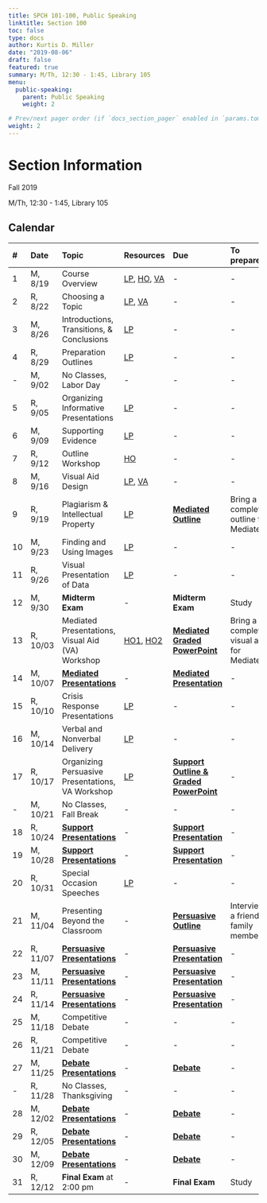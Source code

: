```yaml
---
title: SPCH 101-100, Public Speaking
linktitle: Section 100
toc: false
type: docs
author: Kurtis D. Miller
date: "2019-08-06"
draft: false
featured: true
summary: M/Th, 12:30 - 1:45, Library 105
menu:
  public-speaking:
    parent: Public Speaking
    weight: 2

# Prev/next pager order (if `docs_section_pager` enabled in `params.toml`)
weight: 2
---
```


Section Information
===================

Fall 2019

M/Th, 12:30 - 1:45, Library 105

[ho-s]:   /course/public-speaking/SPCH-101-100-FA19-KM.pdf "Handout - Syllabus"

<!-- more -->

Calendar
--------

| #  | Date     | Topic                                            | Resources                            | Due                                                | To prepare…                               |
|:--|:-----------|:--------------------------|:----------|:-----------------------|:---------------------------|
| 1  | M,  8/19 | Course Overview                                  | [LP][lp-co], [HO][ho-s], [VA][va-co] | -                                                  | -                                         |
| 2  | R,  8/22 | Choosing a Topic                                 | [LP][lp-ts], [VA][va-ts]             | -                                                  | -                                         |
| 3  | M,  8/26 | Introductions, Transitions, & Conclusions        | [LP][lp-itc]                         | -                                                  | -                                         |
| 4  | R,  8/29 | Preparation Outlines                             | [LP][lp-po]                          | -                                                  | -                                         |
| -  | M,  9/02 | No Classes, Labor Day                            | -                                    | -                                                  | -                                         |
| 5  | R,  9/05 | Organizing Informative Presentations             | [LP][lp-oip]                         | -                                                  | -                                         |
| 6  | M,  9/09 | Supporting Evidence                              | [LP][lp-se]                          | -                                                  | -                                         |
| 7  | R,  9/12 | Outline Workshop                                 | [HO][ho-or]                          | -                                                  | -                                         |
| 8  | M,  9/16 | Visual Aid Design                                | [LP][lp-vad], [VA][va-ex]            | -                                                  | -                                         |
| 9  | R,  9/19 | Plagiarism & Intellectual Property               | [LP][lp-pip]                         | **[Mediated Outline][Mediated]**                   | Bring a completed outline for Mediated    |
| 10 | M,  9/23 | Finding and Using Images                         | [LP][lp-fui]                         | -                                                  | -                                         |
| 11 | R,  9/26 | Visual Presentation of Data                      | [LP][lp-vpd]                         | -                                                  | -                                         |
| 12 | M,  9/30 | **Midterm Exam**                                 | -                                    | **Midterm Exam**                                   | Study                                     |
| 13 | R, 10/03 | Mediated Presentations, Visual Aid (VA) Workshop | [HO1][ho-gpr], [HO2][ho-pr]          | **[Mediated Graded PowerPoint][Mediated]**         | Bring a completed visual aid for Mediated |
| 14 | M, 10/07 | **[Mediated Presentations][Mediated]**           | -                                    | **[Mediated Presentation][Mediated]**              | -                                         |
| 15 | R, 10/10 | Crisis Response Presentations                    | [LP][lp-crp]                         | -                                                  | -                                         |
| 16 | M, 10/14 | Verbal and Nonverbal Delivery                    | [LP][lp-vnd]                         | -                                                  | -                                         |
| 17 | R, 10/17 | Organizing Persuasive Presentations, VA Workshop | [LP][lp-opp]                         | **[Support Outline & Graded PowerPoint][Support]** | -                                         |
| -  | M, 10/21 | No Classes, Fall Break                           | -                                    | -                                                  | -                                         |
| 18 | R, 10/24 | **[Support Presentations][Support]**             | -                                    | **[Support Presentation][Support]**                | -                                         |
| 19 | M, 10/28 | **[Support Presentations][Support]**             | -                                    | **[Support Presentation][Support]**                | -                                         |
| 20 | R, 10/31 | Special Occasion Speeches                        | [LP][lp-sop]                         | -                                                  | -                                         |
| 21 | M, 11/04 | Presenting Beyond the Classroom                  | -                                    | **[Persuasive Outline][Persuasive]**               | Interview a friend or family member       |
| 22 | R, 11/07 | **[Persuasive Presentations][Persuasive]**       | -                                    | **[Persuasive Presentation][Persuasive]**          | -                                         |
| 23 | M, 11/11 | **[Persuasive Presentations][Persuasive]**       | -                                    | **[Persuasive Presentation][Persuasive]**          | -                                         |
| 24 | R, 11/14 | **[Persuasive Presentations][Persuasive]**       | -                                    | **[Persuasive Presentation][Persuasive]**          | -                                         |
| 25 | M, 11/18 | Competitive Debate                               | -                                    | -                                                  | -                                         |
| 26 | R, 11/21 | Competitive Debate                               | -                                    | -                                                  | -                                         |
| 27 | M, 11/25 | **[Debate Presentations][Debate]**               | -                                    | **[Debate][]**                                     | -                                         |
| -  | R, 11/28 | No Classes, Thanksgiving                         | -                                    | -                                                  | -                                         |
| 28 | M, 12/02 | **[Debate Presentations][Debate]**               | -                                    | **[Debate][]**                                     | -                                         |
| 29 | R, 12/05 | **[Debate Presentations][Debate]**               | -                                    | **[Debate][]**                                     | -                                         |
| 30 | M, 12/09 | **[Debate Presentations][Debate]**               | -                                    | **[Debate][]**                                     | -                                         |
| 31 | R, 12/12 | **Final Exam** at 2:00 pm                        | -                                    | **Final Exam**                                     | Study                                     |

<!-- Assignment Links -->
[Debate]:     /course/public-speaking/assignment/debate-assignment/     "Assignment description"
[Mediated]:   /course/public-speaking/assignment/mediated-assignment/   "Assignment description"
[Persuasive]: /course/public-speaking/assignment/persuasive-assignment/ "Assignment description"
[Support]:    /course/public-speaking/assignment/support-assignment/    "Assignment description"

<!-- handout links -->
[ho-gpr]: /course/public-speaking/handout/graded-powerpoint-rubric.pdf "Handout - Graded PowerPoint Rubric"
[ho-or]:  /course/public-speaking/handout/outline-rubric.pdf           "Handout - Outline Grading Rubric"
[ho-pr]:  /course/public-speaking/handout/presentation-rubric.pdf      "Handout - Presentation Rubric"

<!-- lesson plan links -->
[lp-co]:       /course/public-speaking/lesson-plan/course-overview/                            "Lesson Plan"
[lp-opp]:      /course/public-speaking/lesson-plan/organizing-persuasive-presentations/        "Lesson Plan"
[lp-crp]:      /course/public-speaking/lesson-plan/crisis-response-presentations/              "Lesson Plan"
[lp-fui]:      /course/public-speaking/lesson-plan/finding-and-using-images/                   "Lesson Plan"
[lp-itc]:      /course/public-speaking/lesson-plan/introductions-transitions-and-conclusions/  "Lesson Plan"
[lp-lf]:       /course/public-speaking/lesson-plan/logical-fallacies/                          "Lesson Plan"
[lp-oip]:      /course/public-speaking/lesson-plan/organizing-informative-presentations/       "Lesson Plan"
[lp-piat]:     /course/public-speaking/lesson-plan/presenting-in-a-team/                       "Lesson Plan"
[lp-pip]:      /course/public-speaking/lesson-plan/plagiarism-and-intellectual-property/       "Lesson Plan"
[lp-po]:       /course/public-speaking/lesson-plan/preparation-outlines/                       "Lesson Plan"
[lp-pteaa]:    /course/public-speaking/lesson-plan/persuasive-targets-effects-and-appeals/     "Lesson Plan"
[lp-se]:       /course/public-speaking/lesson-plan/supporting-evidence/                        "Lesson Plan"
[lp-sop]:      /course/public-speaking/lesson-plan/special-occasion-presentations/             "Lesson Plan"
[lp-ts]:       /course/public-speaking/lesson-plan/topic-selection/                            "Lesson Plan"
[lp-vad]:      /course/public-speaking/lesson-plan/visual-aid-design/                          "Lesson Plan"
[lp-vnd]:      /course/public-speaking/lesson-plan/verbal-and-nonverbal-delivery/              "Lesson Plan"
[lp-vpd]:      /course/public-speaking/lesson-plan/visual-presentation-of-data/                "Lesson Plan"

<!-- visual aid links-->
[va-ex]:  /course/public-speaking/visual-aid/example-visual-aid.pptx "Visual Aid"
[va-co]:  /course/public-speaking/visual-aid/course-overview/        "Visual Aid"
[va-ts]:  /course/public-speaking/visual-aid/topic-selection/        "Visual Aid"
